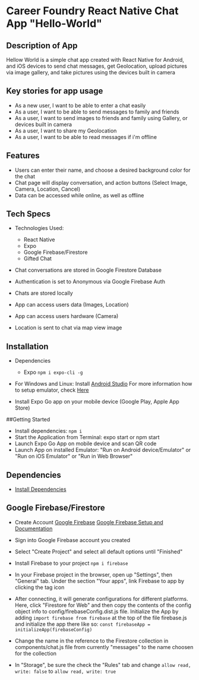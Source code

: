 # Career Foundry React Native Chat App "Hello-World"

## Description of App

Hellow World is a simple chat app created with React Native for Android, and iOS devices to send
chat messages, get Geolocation, upload pictures via image gallery, and take pictures using the 
devices built in camera

## Key stories for app usage

* As a new user, I want to be able to enter a chat easily
* As a user, I want to be able to send messages to family and friends
* As a user, I want to send images to friends and family using Gallery, or devices built in camera
* As a user, I want to share my Geolocation 
* As a user, I want to be able to read messages if i'm offline

## Features

* Users can enter their name, and choose a desired background color for the chat
* Chat page will display conversation, and action buttons (Select Image, Camera, Location, Cancel)
* Data can be accessed while online, as well as offline

## Tech Specs

* Technologies Used: 
    - React Native
    - Expo 
    - Google Firebase/Firestore
    - Gifted Chat

* Chat conversations are stored in Google Firestore Database
* Authentication is set to Anonymous via Google Firebase Auth
* Chats are stored locally
* App can access users data (Images, Location)
* App can access users hardware (Camera)
* Location is sent to chat via map view image

## Installation

* Dependencies
    - Expo
       ```npm i expo-cli -g```

* For Windows and Linux: Install [Android Studio](https://developer.android.com/studio)
For more information how to setup emulator, check [Here](https://docs.expo.dev/workflow/android-studio-emulator/?redirected)

* Install Expo Go app on your mobile device (Google Play, Apple App Store)

##Getting Started

* Install dependencies: ```npm i```
* Start the Application from Terminal: expo start or npm start
* Launch Expo Go App on mobile device and scan QR code
* Launch App on installed Emulator: "Run on Android device/Emulator" or "Run on iOS Emulator" or "Run in Web Browser"

## Dependencies

* [Install Dependencies](/package.json)

## Google Firebase/Firestore

* Create Account
    [Google Firebase](https://firebase.google.com/)
    [Google Firebase Setup and Documentation](https://firebase.google.com/docs/web/setup)

* Sign into Google Firebase account you created
* Select "Create Project" and select all default options until "Finished"
* Install Firebase to your project ```npm i firebase```
* In your Firebase project in the browser, open up "Settings", then "General" tab. Under the section "Your apps", link Firebase to app by clicking the tag icon
* After connecting, it will generate configurations for different platforms. Here, click "Firestore for Web" and then copy the contents of the config object info to config/firebaseConfig.dist.js file. Initialize the App by adding ```import firebase from firebase``` at the top of the file firebase.js and initialize the app there like so: ```const firebaseApp = initializeApp(firebaseConfig)```
* Change the name in the reference to the Firestore collection in components/chat.js file from currently "messages" to the name choosen for the collection
* In "Storage", be sure the check the "Rules" tab and change ```allow read, write: false``` to ```allow read, write: true``` 
